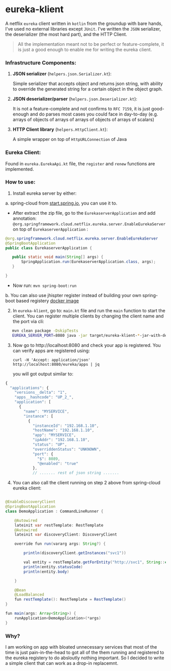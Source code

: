# eureka-klient

A netflix `eureka` client written in `kotlin` from the groundup with bare hands, I've used no external libraries except `JUnit`.
I've written the `JSON` serializer, the deserializer (the most hard part), and the HTTP Client.

> All the implementation meant not to be perfect or feature-complete, it is just a good enough to enable me for writing the eureka client.

### Infrastructure Components:
1. **JSON serializer** (`helpers.json.Serializer.kt`):

    Simple serializer that accepts object and returns json string, with ability to override the generated string for a certain object in the object graph.

2. **JSON deserializer/parser** (`helpers.json.Deserializer.kt`):

    It is not a feature-complete and not confirms to `RFC 7159`, it is just good-enough and do parses most cases you could face in day-to-day (e.g. arrays of objects of arrays of arrays of objects of arrays of scalars)

3. **HTTP Client library** (`helpers.HttpClient.kt`):

    A simple wrapper on top of `HttpURLConnection` of Java

### Eureka Client:
Found in `eureka.EurekaApi.kt` file, the `register` and `renew` functions are implemented.

### How to use:
1. Install eureka server by either:

 a. spring-cloud from [start.spring.io](https://start.spring.io/starter.zip?type=maven-project&language=java&bootVersion=2.1.5.RELEASE&baseDir=eurekaserver&groupId=com.example&artifactId=eurekaserver&name=eurekaserver&description=Demo%20project%20for%20Spring%20Boot&packageName=com.example.eurekaserver&packaging=jar&javaVersion=1.8&style=cloud-eureka-server), you can use it to.

  * After extract the zip file, go to the `EurekaserverApplication` and add annotation: `@org.springframework.cloud.netflix.eureka.server.EnableEurekaServer`  on top of `EurekaserverApplication` :
  ```java
 @org.springframework.cloud.netflix.eureka.server.EnableEurekaServer
 @SpringBootApplication
 public class EurekaserverApplication {

     public static void main(String[] args) {
         SpringApplication.run(EurekaserverApplication.class, args);
     }

 }
 ```
  * Now run:
  `mvn spring-boot:run`
  
  b. You can also use jhispter register instead of building your own spring-boot based registery [docker image](https://hub.docker.com/r/jhipster/jhipster-registry)
 
2. In `eureka-klient`, go to: `main.kt` file and run the `main` function to start the client.
  You can register multiple clients by changing the client name and the port via cli:
```bash  
   mvn clean package -DskipTests
   EUREKA_SERVER_PORT=8080 java -jar target/eureka-klient-*-jar-with-dependencies.jar svc1 8081
```
3. Now go to http://localhost:8080 and check your app is registered. You can verify apps are registered using:

   `curl -H 'Accept: application/json'  http://localhost:8080/eureka/apps | jq`

    you will got output similar to:

```js
{
  "applications": {
    "versions__delta": "1",
    "apps__hashcode": "UP_2_",
    "application": [
      {
        "name": "MYSERVICE",
        "instance": [
          {
            "instanceId": "192.168.1.10",
            "hostName": "192.168.1.10",
            "app": "MYSERVICE",
            "ipAddr": "192.168.1.10",
            "status": "UP",
            "overriddenStatus": "UNKNOWN",
            "port": {
              "$": 8089,
              "@enabled": "true"
            },
            // ....... rest of json string ....... 
```
4. You can also call the client running on step 2 above from spring-cloud eureka client:

```java

@EnableDiscoveryClient
@SpringBootApplication
class DemoApplication : CommandLineRunner {

    @Autowired
    lateinit var restTemplate: RestTemplate
    @Autowired
    lateinit var discoveryClient: DiscoveryClient

    override fun run(vararg args: String?) {

        println(discoveryClient.getInstances("svc1"))

        val entity = restTemplate.getForEntity("http://svc1", String::class.java)
        println(entity.statusCode)
        println(entity.body)

    }

    @Bean
    @LoadBalanced
    fun restTemplate(): RestTemplate = RestTemplate()
}

fun main(args: Array<String>) {
    runApplication<DemoApplication>(*args)
}

```
### Why?
I am working on app with bloated unnecessary services that most of the time is just pain-in-the-head to got all of the them running and registered to the eureka registery to do absloutly nothing important. So I decided to write a simple client that can work as a drop-in replacemnt.
